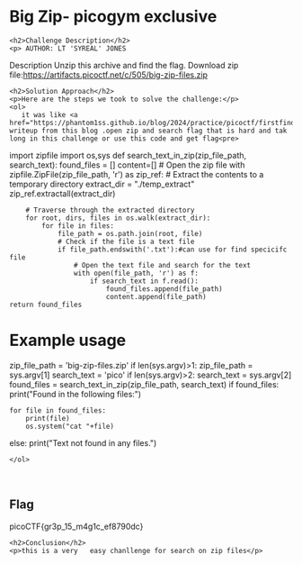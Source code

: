 <title>Big Zip- picogym exclusive</title>

<!DOCTYPE html>
<html>
 
<body>
    <h1>Big Zip- picogym exclusive</h1>

    <h2>Challenge Description</h2>
    <p> AUTHOR: LT 'SYREAL' JONES

Description
Unzip this archive and find the flag.
Download zip file:https://artifacts.picoctf.net/c/505/big-zip-files.zip
</p>

    <h2>Solution Approach</h2>
    <p>Here are the steps we took to solve the challenge:</p>
    <ol>
       it was like <a href="https://phantom1ss.github.io/blog/2024/practice/picoctf/firstfind/writeup1.md">firstfind</a> writeup from this blog .open zip and search flag that is hard and tak long in this challenge or use this code and get flag<pre>
import zipfile
import os,sys
def search_text_in_zip(zip_file_path, search_text):
    found_files = []
    content=[]
    # Open the zip file
    with zipfile.ZipFile(zip_file_path, 'r') as zip_ref:
        # Extract the contents to a temporary directory
        extract_dir = "./temp_extract"
        zip_ref.extractall(extract_dir)

        # Traverse through the extracted directory
        for root, dirs, files in os.walk(extract_dir):
            for file in files:
                file_path = os.path.join(root, file)
                # Check if the file is a text file
                if file_path.endswith('.txt'):#can use for find specicifc file
                    # Open the text file and search for the text
                    with open(file_path, 'r') as f:
                        if search_text in f.read():
                            found_files.append(file_path)
                            content.append(file_path)
    return found_files

# Example usage
zip_file_path = 'big-zip-files.zip'
if len(sys.argv)>1:
     zip_file_path = sys.argv[1]
search_text = 'pico'
if len(sys.argv)>2:
     search_text = sys.argv[2]
found_files = search_text_in_zip(zip_file_path, search_text)
if found_files:
    print("Found in the following files:")
 
    for file in found_files:
        print(file)
        os.system("cat "+file)
else:
    print("Text not found in any files.")
</pre>
  
       
    
    </ol>
<br>
    <h2>Flag</h2>
    <p class="flag">picoCTF{gr3p_15_m4g1c_ef8790dc}
</p>

    <h2>Conclusion</h2>
    <p>this is a very   easy chanllenge for search on zip files</p>
</body>
</html>


